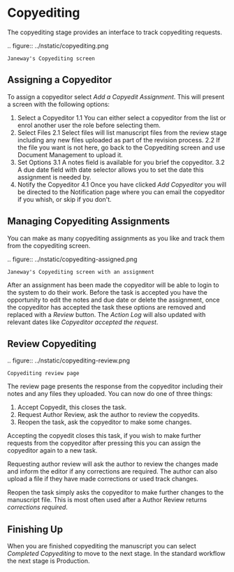 Copyediting
===========
The copyediting stage provides an interface to track copyediting requests.

   
.. figure:: ../nstatic/copyediting.png

    Janeway's Copyediting screen
    
    
Assigning a Copyeditor
----------------------
To assign a copyeditor select *Add a Copyedit Assignment*. This will present 
a screen with the following options:

1. Select a Copyeditor
    1.1 You can either select a copyeditor from the list or enrol another user the role before selecting them.
2. Select Files
    2.1 Select files will list manuscript files from the review stage including any new files uploaded as part of the revision process.
    2.2 If the file you want is not here, go back to the Copyediting screen and use Document Management to upload it.
3. Set Options
    3.1 A notes field is available for you brief the copyeditor.
    3.2 A due date field with date selector allows you to set the date this assignment is needed by.
4. Notify the Copyeditor
    4.1 Once you have clicked *Add Copyeditor* you will be directed to the Notification page where you can email the copyeditor if you whish, or skip if you don't.
    
    
Managing Copyediting Assignments
--------------------------------
You can make as many copyediting assignments as you like and track them from the copyediting screen.

.. figure:: ../nstatic/copyediting-assigned.png

    Janeway's Copyediting screen with an assignment
    
After an assignment has been made the copyeditor will be able to login to the system to do their work. Before the
task is accepted you have the opportunity to edit the notes and due date or delete the assignment, once the copyeditor
has accepted the task these options are removed and replaced with a *Review* button. The *Action Log* will also updated
with relevant dates like *Copyeditor accepted the request*. 

Review Copyediting
------------------
.. figure:: ../nstatic/copyediting-review.png

    Copyediting review page
    
The review page presents the response from the copyeditor including their notes and any files they uploaded. You can now do one of three things:

1. Accept Copyedit, this closes the task.
2. Request Author Review, ask the author to review the copyedits.
3. Reopen the task, ask the copyeditor to make some changes.

Accepting the copyedit closes this task, if you wish to make further requests from the copyeditor after pressing this you can assign the copyeditor again to a new task.

Requesting author review will ask the author to review the changes made and inform the editor if any corrections are required. The author can also upload a file if they have made corrections or used track changes.

Reopen the task simply asks the copyeditor to make further changes to the manuscript file. This is most often used after a Author Review returns *corrections required*.

Finishing Up
------------
When you are finished copyediting the manuscript you can select *Completed Copyediting* to move to the next stage. In the standard workflow the next stage is Production.